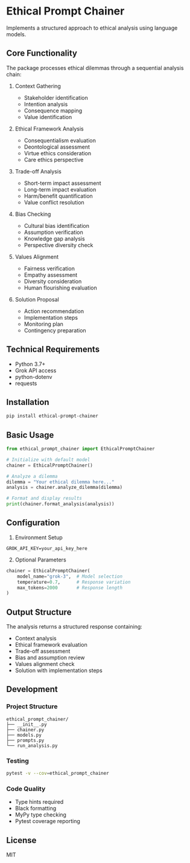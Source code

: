 # Ethical Prompt Chainer

Implements a structured approach to ethical analysis using language models.

## Core Functionality

The package processes ethical dilemmas through a sequential analysis chain:

1. Context Gathering
   - Stakeholder identification
   - Intention analysis
   - Consequence mapping
   - Value identification

2. Ethical Framework Analysis
   - Consequentialism evaluation
   - Deontological assessment
   - Virtue ethics consideration
   - Care ethics perspective

3. Trade-off Analysis
   - Short-term impact assessment
   - Long-term impact evaluation
   - Harm/benefit quantification
   - Value conflict resolution

4. Bias Checking
   - Cultural bias identification
   - Assumption verification
   - Knowledge gap analysis
   - Perspective diversity check

5. Values Alignment
   - Fairness verification
   - Empathy assessment
   - Diversity consideration
   - Human flourishing evaluation

6. Solution Proposal
   - Action recommendation
   - Implementation steps
   - Monitoring plan
   - Contingency preparation

## Technical Requirements

- Python 3.7+
- Grok API access
- python-dotenv
- requests

## Installation

```bash
pip install ethical-prompt-chainer
```

## Basic Usage

```python
from ethical_prompt_chainer import EthicalPromptChainer

# Initialize with default model
chainer = EthicalPromptChainer()

# Analyze a dilemma
dilemma = "Your ethical dilemma here..."
analysis = chainer.analyze_dilemma(dilemma)

# Format and display results
print(chainer.format_analysis(analysis))
```

## Configuration

1. Environment Setup
```
GROK_API_KEY=your_api_key_here
```

2. Optional Parameters
```python
chainer = EthicalPromptChainer(
    model_name="grok-3",  # Model selection
    temperature=0.7,      # Response variation
    max_tokens=2000       # Response length
)
```

## Output Structure

The analysis returns a structured response containing:
- Context analysis
- Ethical framework evaluation
- Trade-off assessment
- Bias and assumption review
- Values alignment check
- Solution with implementation steps

## Development

### Project Structure
```
ethical_prompt_chainer/
├── __init__.py
├── chainer.py
├── models.py
├── prompts.py
└── run_analysis.py
```

### Testing
```bash
pytest -v --cov=ethical_prompt_chainer
```

### Code Quality
- Type hints required
- Black formatting
- MyPy type checking
- Pytest coverage reporting

## License

MIT
